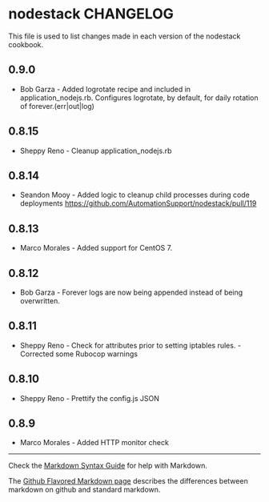 nodestack CHANGELOG
===================

This file is used to list changes made in each version of the nodestack cookbook.

0.9.0
-----
- Bob Garza - Added logrotate recipe and included in application_nodejs.rb.  Configures logrotate, by default, for daily rotation of forever.(err|out|log)

0.8.15
------
- Sheppy Reno - Cleanup application_nodejs.rb

0.8.14
------
- Seandon Mooy - Added logic to cleanup child processes during code deployments https://github.com/AutomationSupport/nodestack/pull/119

0.8.13
------
- Marco Morales - Added support for CentOS 7.

0.8.12
------
- Bob Garza - Forever logs are now being appended instead of being overwritten.

0.8.11
------
- Sheppy Reno - Check for attributes prior to setting iptables rules.
              - Corrected some Rubocop warnings

0.8.10
------
- Sheppy Reno - Prettify the config.js JSON

0.8.9
-----
- Marco Morales - Added HTTP monitor check


- - -
Check the [Markdown Syntax Guide](http://daringfireball.net/projects/markdown/syntax) for help with Markdown.

The [Github Flavored Markdown page](http://github.github.com/github-flavored-markdown/) describes the differences between markdown on github and standard markdown.
